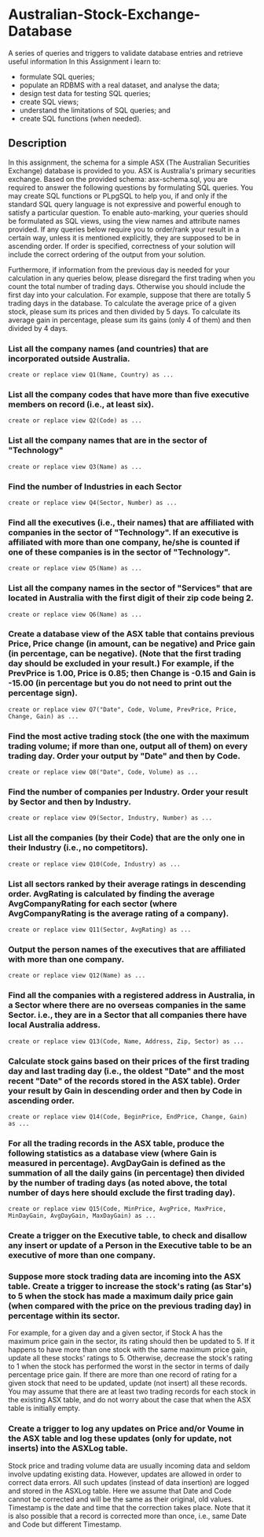 # Australian-Stock-Exchange-Database
A series of queries and triggers to validate database entries and retrieve useful information
In this Assignment i learn to:
- formulate SQL queries;
- populate an RDBMS with a real dataset, and analyse the data;
- design test data for testing SQL queries;
- create SQL views;
- understand the limitations of SQL queries; and
- create SQL functions (when needed).

## Description
In this assignment, the schema for a simple ASX (The Australian Securities Exchange) database is provided to you. ASX is Australia's primary securities exchange. Based on the provided schema: asx-schema.sql, you are required to answer the following questions by formulating SQL queries. You may create SQL functions or PLpgSQL to help you, if and only if the standard SQL query language is not expressive and powerful enough to satisfy a particular question. To enable auto-marking, your queries should be formulated as SQL views, using the view names and attribute names provided.
If any queries below require you to order/rank your result in a certain way, unless it is mentioned explicitly, they are supposed to be in ascending order. If order is specified, correctness of your solution will include the correct ordering of the output from your solution.

Furthermore, if information from the previous day is needed for your calculation in any queries below, please disregard the first trading when you count the total number of trading days. Otherwise you should include the first day into your calculation. For example, suppose that there are totally 5 trading days in the database. To calculate the average price of a given stock, please sum its prices and then divided by 5 days. To calculate its average gain in percentage, please sum its gains (only 4 of them) and then divided by 4 days.

### List all the company names (and countries) that are incorporated outside Australia.
    create or replace view Q1(Name, Country) as ...

### List all the company codes that have more than five executive members on record (i.e., at least six).
    create or replace view Q2(Code) as ...

### List all the company names that are in the sector of "Technology"
    create or replace view Q3(Name) as ...

### Find the number of Industries in each Sector
    
    create or replace view Q4(Sector, Number) as ...

### Find all the executives (i.e., their names) that are affiliated with companies in the sector of "Technology". If an executive is affiliated with more than one company, he/she is counted if one of these companies is in the sector of "Technology".
    create or replace view Q5(Name) as ...

### List all the company names in the sector of "Services" that are located in Australia with the first digit of their zip code being 2.
    create or replace view Q6(Name) as ...

### Create a database view of the ASX table that contains previous Price, Price change (in amount, can be negative) and Price gain (in percentage, can be negative). (Note that the first trading day should be excluded in your result.) For example, if the PrevPrice is 1.00, Price is 0.85; then Change is -0.15 and Gain is -15.00 (in percentage but you do not need to print out the percentage sign).
    create or replace view Q7("Date", Code, Volume, PrevPrice, Price, Change, Gain) as ...

### Find the most active trading stock (the one with the maximum trading volume; if more than one, output all of them) on every trading day. Order your output by "Date" and then by Code.
    create or replace view Q8("Date", Code, Volume) as ...

### Find the number of companies per Industry. Order your result by Sector and then by Industry.
    create or replace view Q9(Sector, Industry, Number) as ...

### List all the companies (by their Code) that are the only one in their Industry (i.e., no competitors).
    create or replace view Q10(Code, Industry) as ...

### List all sectors ranked by their average ratings in descending order. AvgRating is calculated by finding the average AvgCompanyRating for each sector (where AvgCompanyRating is the average rating of a company).
    create or replace view Q11(Sector, AvgRating) as ...

### Output the person names of the executives that are affiliated with more than one company.
    create or replace view Q12(Name) as ...

### Find all the companies with a registered address in Australia, in a Sector where there are no overseas companies in the same Sector. i.e., they are in a Sector that all companies there have local Australia address.
    create or replace view Q13(Code, Name, Address, Zip, Sector) as ...

### Calculate stock gains based on their prices of the first trading day and last trading day (i.e., the oldest "Date" and the most recent "Date" of the records stored in the ASX table). Order your result by Gain in descending order and then by Code in ascending order.
    create or replace view Q14(Code, BeginPrice, EndPrice, Change, Gain) as ...

### For all the trading records in the ASX table, produce the following statistics as a database view (where Gain is measured in percentage). AvgDayGain is defined as the summation of all the daily gains (in percentage) then divided by the number of trading days (as noted above, the total number of days here should exclude the first trading day).
    create or replace view Q15(Code, MinPrice, AvgPrice, MaxPrice, MinDayGain, AvgDayGain, MaxDayGain) as ...

### Create a trigger on the Executive table, to check and disallow any insert or update of a Person in the Executive table to be an executive of more than one company. 

### Suppose more stock trading data are incoming into the ASX table. Create a trigger to increase the stock's rating (as Star's) to 5 when the stock has made a maximum daily price gain (when compared with the price on the previous trading day) in percentage within its sector.

For example, for a given day and a given sector, if Stock A has the maximum price gain in the sector, its rating should then be updated to 5. If it happens to have more than one stock with the same maximum price gain, update all these stocks' ratings to 5. Otherwise, decrease the stock's rating to 1 when the stock has performed the worst in the sector in terms of daily percentage price gain. If there are more than one record of rating for a given stock that need to be updated, update (not insert) all these records. You may assume that there are at least two trading records for each stock in the existing ASX table, and do not worry about the case that when the ASX table is initially empty. 


### Create a trigger to log any updates on Price and/or Voume in the ASX table and log these updates (only for update, not inserts) into the ASXLog table.
Stock price and trading volume data are usually incoming data and seldom involve updating existing data. However, updates are allowed in order to correct data errors. All such updates (instead of data insertion) are logged and stored in the ASXLog table. 
Here we assume that Date and Code cannot be corrected and will be the same as their original, old values. Timestamp is the date and time that the correction takes place. Note that it is also possible that a record is corrected more than once, i.e., same Date and Code but different Timestamp.
